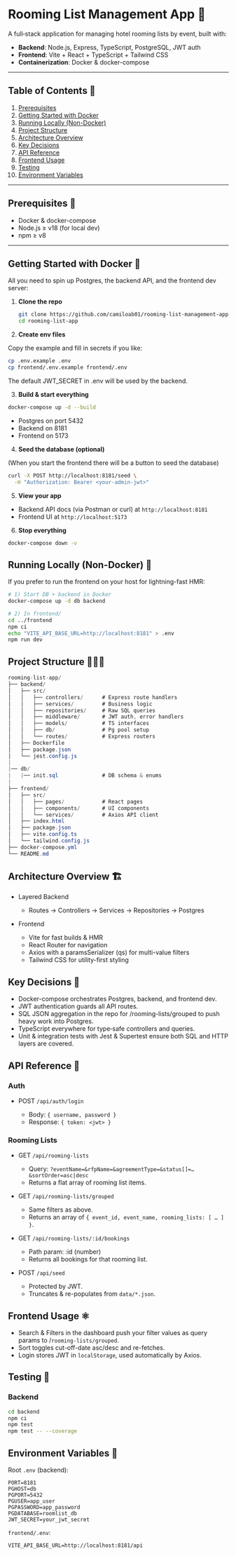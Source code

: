# Rooming List Management App 🏨

A full‐stack application for managing hotel rooming lists by event, built with:

- **Backend**: Node.js, Express, TypeScript, PostgreSQL, JWT auth
- **Frontend**: Vite + React + TypeScript + Tailwind CSS
- **Containerization**: Docker & docker-compose

---

## Table of Contents 📕

1. [Prerequisites](#prerequisites)
2. [Getting Started with Docker](#getting-started-with-docker)
3. [Running Locally (Non-Docker)](#running-locally-non-docker)
4. [Project Structure](#project-structure)
5. [Architecture Overview](#architecture-overview)
6. [Key Decisions](#key-decisions)
7. [API Reference](#api-reference)
8. [Frontend Usage](#frontend-usage)
9. [Testing](#testing)
10. [Environment Variables](#environment-variables)

---

## Prerequisites 🤝

- Docker & docker-compose
- Node.js ≥ v18 (for local dev)
- npm ≥ v8

---

## Getting Started with Docker 🐳

All you need to spin up Postgres, the backend API, and the frontend dev server:

1. **Clone the repo**

   ```bash
   git clone https://github.com/camiloab01/rooming-list-management-app.git
   cd rooming-list-app
   ```

2. **Create env files**

Copy the example and fill in secrets if you like:

```bash
cp .env.example .env
cp frontend/.env.example frontend/.env
```

The default JWT_SECRET in .env will be used by the backend.

3. **Build & start everything**

```bash
docker-compose up -d --build
```

- Postgres on port 5432
- Backend on 8181
- Frontend on 5173

4. **Seed the database (optional)**

(When you start the frontend there will be a button to seed the database)

```bash
curl -X POST http://localhost:8181/seed \
  -H "Authorization: Bearer <your-admin-jwt>"
```

5. **View your app**

- Backend API docs (via Postman or curl) at `http://localhost:8181`
- Frontend UI at `http://localhost:5173`

6. **Stop everything**

```bash
docker-compose down -v
```

## Running Locally (Non-Docker) 💾

If you prefer to run the frontend on your host for lightning-fast HMR:

```bash
# 1) Start DB + backend in Docker
docker-compose up -d db backend

# 2) In frontend/
cd ../frontend
npm ci
echo "VITE_API_BASE_URL=http://localhost:8181" > .env
npm run dev
```

## Project Structure 👷🏼‍♂️

```csharp
rooming-list-app/
├── backend/
│   ├── src/
│   │   ├── controllers/      # Express route handlers
│   │   ├── services/         # Business logic
│   │   ├── repositories/     # Raw SQL queries
│   │   ├── middleware/       # JWT auth, error handlers
│   │   ├── models/           # TS interfaces
│   │   ├── db/               # Pg pool setup
│   │   └── routes/           # Express routers
│   ├── Dockerfile
│   ├── package.json
│   └── jest.config.js
|
|── db/
|   |── init.sql              # DB schema & enums
|
├── frontend/
│   ├── src/
│   │   ├── pages/            # React pages
│   │   ├── components/       # UI components
│   │   └── services/         # Axios API client
│   ├── index.html
│   ├── package.json
│   ├── vite.config.ts
│   └── tailwind.config.js
├── docker-compose.yml
└── README.md
```

## Architecture Overview 🏗️

- Layered Backend

  - Routes → Controllers → Services → Repositories → Postgres

- Frontend

  - Vite for fast builds & HMR
  - React Router for navigation
  - Axios with a paramsSerializer (qs) for multi-value filters
  - Tailwind CSS for utility-first styling

## Key Decisions 🔑

- Docker-compose orchestrates Postgres, backend, and frontend dev.
- JWT authentication guards all API routes.
- SQL JSON aggregation in the repo for /rooming-lists/grouped to push heavy work into Postgres.
- TypeScript everywhere for type‐safe controllers and queries.
- Unit & integration tests with Jest & Supertest ensure both SQL and HTTP layers are covered.

## API Reference 🧮

### Auth

- POST `/api/auth/login`

  - Body: `{ username, password }`
  - Response: `{ token: <jwt> }`

### Rooming Lists

- GET `/api/rooming-lists`

  - Query: `?eventName=&rfpName=&agreementType=&status[]=…&sortOrder=asc|desc`
  - Returns a flat array of rooming list items.

- GET `/api/rooming-lists/grouped`

  - Same filters as above.
  - Returns an array of `{ event_id, event_name, rooming_lists: [ … ] }`.

- GET `/api/rooming-lists/:id/bookings`

  - Path param: :id (number)
  - Returns all bookings for that rooming list.

- POST `/api/seed`
  - Protected by JWT.
  - Truncates & re-populates from `data/*.json`.

## Frontend Usage ⚛️

- Search & Filters in the dashboard push your filter values as query params to /`rooming-lists/grouped`.
- Sort toggles cut-off-date asc/desc and re-fetches.
- Login stores JWT in `localStorage`, used automatically by Axios.

## Testing 🧪

### Backend

```bash
cd backend
npm ci
npm test
npm test -- --coverage
```

## Environment Variables 🍃

Root `.env` (backend):

```dotenv
PORT=8181
PGHOST=db
PGPORT=5432
PGUSER=app_user
PGPASSWORD=app_password
PGDATABASE=roomlist_db
JWT_SECRET=your_jwt_secret
```

`frontend/.env`:

```dotenv
VITE_API_BASE_URL=http://localhost:8181/api
```
